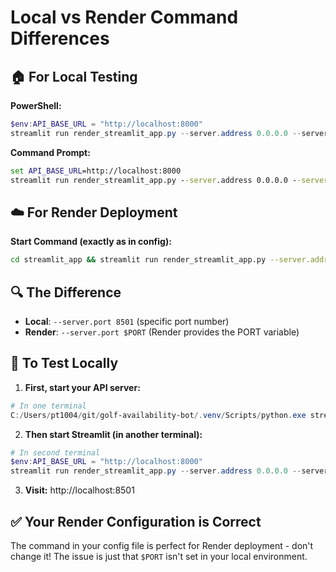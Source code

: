 # Local vs Render Command Differences

## 🏠 For Local Testing

**PowerShell:**
```powershell
$env:API_BASE_URL = "http://localhost:8000"
streamlit run render_streamlit_app.py --server.address 0.0.0.0 --server.port 8501 --server.headless true
```

**Command Prompt:**
```cmd
set API_BASE_URL=http://localhost:8000
streamlit run render_streamlit_app.py --server.address 0.0.0.0 --server.port 8501 --server.headless true
```

## ☁️ For Render Deployment

**Start Command (exactly as in config):**
```bash
cd streamlit_app && streamlit run render_streamlit_app.py --server.address 0.0.0.0 --server.port $PORT --server.headless true
```

## 🔍 The Difference

- **Local**: `--server.port 8501` (specific port number)
- **Render**: `--server.port $PORT` (Render provides the PORT variable)

## 🧪 To Test Locally

1. **First, start your API server:**
```powershell
# In one terminal
C:/Users/pt1004/git/golf-availability-bot/.venv/Scripts/python.exe streamlit_app/render_api_server_postgresql.py
```

2. **Then start Streamlit (in another terminal):**
```powershell
# In second terminal
$env:API_BASE_URL = "http://localhost:8000"
streamlit run render_streamlit_app.py --server.address 0.0.0.0 --server.port 8501 --server.headless true
```

3. **Visit:** http://localhost:8501

## ✅ Your Render Configuration is Correct

The command in your config file is perfect for Render deployment - don't change it! The issue is just that `$PORT` isn't set in your local environment.
